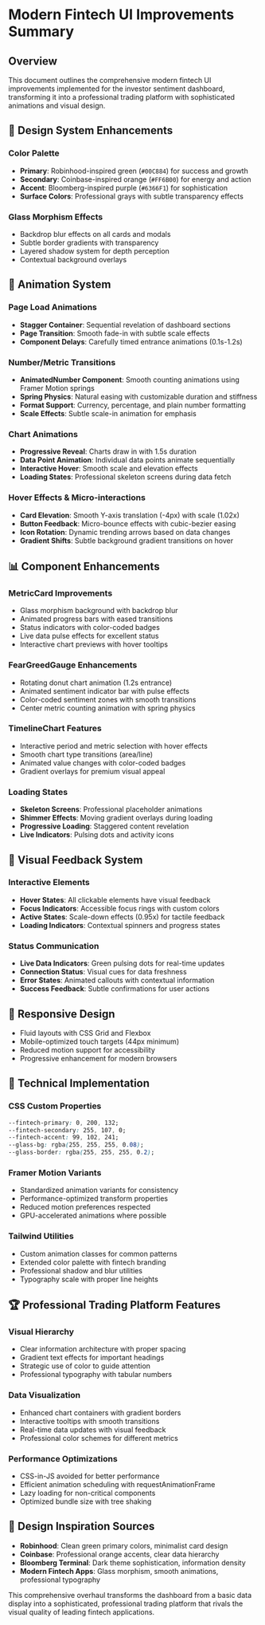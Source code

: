 # Modern Fintech UI Improvements Summary

## Overview
This document outlines the comprehensive modern fintech UI improvements implemented for the investor sentiment dashboard, transforming it into a professional trading platform with sophisticated animations and visual design.

## 🎨 Design System Enhancements

### Color Palette
- **Primary**: Robinhood-inspired green (`#00C884`) for success and growth
- **Secondary**: Coinbase-inspired orange (`#FF6B00`) for energy and action  
- **Accent**: Bloomberg-inspired purple (`#6366F1`) for sophistication
- **Surface Colors**: Professional grays with subtle transparency effects

### Glass Morphism Effects
- Backdrop blur effects on all cards and modals
- Subtle border gradients with transparency
- Layered shadow system for depth perception
- Contextual background overlays

## 🚀 Animation System

### Page Load Animations
- **Stagger Container**: Sequential revelation of dashboard sections
- **Page Transition**: Smooth fade-in with subtle scale effects  
- **Component Delays**: Carefully timed entrance animations (0.1s-1.2s)

### Number/Metric Transitions
- **AnimatedNumber Component**: Smooth counting animations using Framer Motion springs
- **Spring Physics**: Natural easing with customizable duration and stiffness
- **Format Support**: Currency, percentage, and plain number formatting
- **Scale Effects**: Subtle scale-in animation for emphasis

### Chart Animations
- **Progressive Reveal**: Charts draw in with 1.5s duration
- **Data Point Animation**: Individual data points animate sequentially
- **Interactive Hover**: Smooth scale and elevation effects
- **Loading States**: Professional skeleton screens during data fetch

### Hover Effects & Micro-interactions
- **Card Elevation**: Smooth Y-axis translation (-4px) with scale (1.02x)
- **Button Feedback**: Micro-bounce effects with cubic-bezier easing
- **Icon Rotation**: Dynamic trending arrows based on data changes
- **Gradient Shifts**: Subtle background gradient transitions on hover

## 📊 Component Enhancements

### MetricCard Improvements
- Glass morphism background with backdrop blur
- Animated progress bars with eased transitions
- Status indicators with color-coded badges
- Live data pulse effects for excellent status
- Interactive chart previews with hover tooltips

### FearGreedGauge Enhancements
- Rotating donut chart animation (1.2s entrance)
- Animated sentiment indicator bar with pulse effects
- Color-coded sentiment zones with smooth transitions
- Center metric counting animation with spring physics

### TimelineChart Features
- Interactive period and metric selection with hover effects
- Smooth chart type transitions (area/line)
- Animated value changes with color-coded badges
- Gradient overlays for premium visual appeal

### Loading States
- **Skeleton Screens**: Professional placeholder animations
- **Shimmer Effects**: Moving gradient overlays during loading
- **Progressive Loading**: Staggered content revelation
- **Live Indicators**: Pulsing dots and activity icons

## 🎯 Visual Feedback System

### Interactive Elements
- **Hover States**: All clickable elements have visual feedback
- **Focus Indicators**: Accessible focus rings with custom colors
- **Active States**: Scale-down effects (0.95x) for tactile feedback
- **Loading Indicators**: Contextual spinners and progress states

### Status Communication
- **Live Data Indicators**: Green pulsing dots for real-time updates
- **Connection Status**: Visual cues for data freshness
- **Error States**: Animated callouts with contextual information
- **Success Feedback**: Subtle confirmations for user actions

## 📱 Responsive Design
- Fluid layouts with CSS Grid and Flexbox
- Mobile-optimized touch targets (44px minimum)
- Reduced motion support for accessibility
- Progressive enhancement for modern browsers

## 🔧 Technical Implementation

### CSS Custom Properties
```css
--fintech-primary: 0, 200, 132;
--fintech-secondary: 255, 107, 0;
--fintech-accent: 99, 102, 241;
--glass-bg: rgba(255, 255, 255, 0.08);
--glass-border: rgba(255, 255, 255, 0.2);
```

### Framer Motion Variants
- Standardized animation variants for consistency
- Performance-optimized transform properties
- Reduced motion preferences respected
- GPU-accelerated animations where possible

### Tailwind Utilities
- Custom animation classes for common patterns
- Extended color palette with fintech branding
- Professional shadow and blur utilities
- Typography scale with proper line heights

## 🏆 Professional Trading Platform Features

### Visual Hierarchy
- Clear information architecture with proper spacing
- Gradient text effects for important headings
- Strategic use of color to guide attention
- Professional typography with tabular numbers

### Data Visualization
- Enhanced chart containers with gradient borders
- Interactive tooltips with smooth transitions
- Real-time data updates with visual feedback
- Professional color schemes for different metrics

### Performance Optimizations
- CSS-in-JS avoided for better performance
- Efficient animation scheduling with requestAnimationFrame
- Lazy loading for non-critical components
- Optimized bundle size with tree shaking

## 🎨 Design Inspiration Sources
- **Robinhood**: Clean green primary colors, minimalist card design
- **Coinbase**: Professional orange accents, clear data hierarchy
- **Bloomberg Terminal**: Dark theme sophistication, information density
- **Modern Fintech Apps**: Glass morphism, smooth animations, professional typography

This comprehensive overhaul transforms the dashboard from a basic data display into a sophisticated, professional trading platform that rivals the visual quality of leading fintech applications.